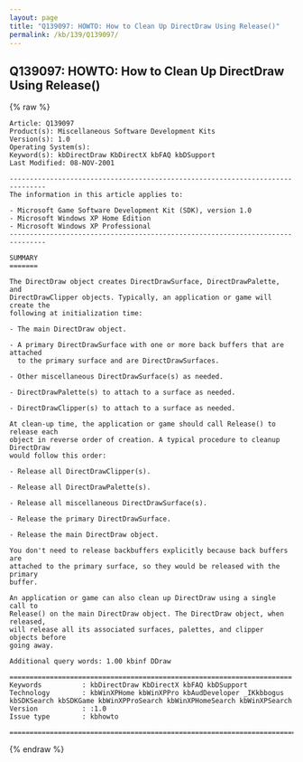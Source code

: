 ```yaml
---
layout: page
title: "Q139097: HOWTO: How to Clean Up DirectDraw Using Release()"
permalink: /kb/139/Q139097/
---
```


## Q139097: HOWTO: How to Clean Up DirectDraw Using Release()

{% raw %}

	Article: Q139097
	Product(s): Miscellaneous Software Development Kits
	Version(s): 1.0
	Operating System(s): 
	Keyword(s): kbDirectDraw KbDirectX kbFAQ kbDSupport
	Last Modified: 08-NOV-2001
	
	-------------------------------------------------------------------------------
	The information in this article applies to:
	
	- Microsoft Game Software Development Kit (SDK), version 1.0 
	- Microsoft Windows XP Home Edition 
	- Microsoft Windows XP Professional 
	-------------------------------------------------------------------------------
	
	SUMMARY
	=======
	
	The DirectDraw object creates DirectDrawSurface, DirectDrawPalette, and
	DirectDrawClipper objects. Typically, an application or game will create the
	following at initialization time:
	
	- The main DirectDraw object.
	
	- A primary DirectDrawSurface with one or more back buffers that are attached
	  to the primary surface and are DirectDrawSurfaces.
	
	- Other miscellaneous DirectDrawSurface(s) as needed.
	
	- DirectDrawPalette(s) to attach to a surface as needed.
	
	- DirectDrawClipper(s) to attach to a surface as needed.
	
	At clean-up time, the application or game should call Release() to release each
	object in reverse order of creation. A typical procedure to cleanup DirectDraw
	would follow this order:
	
	- Release all DirectDrawClipper(s).
	
	- Release all DirectDrawPalette(s).
	
	- Release all miscellaneous DirectDrawSurface(s).
	
	- Release the primary DirectDrawSurface.
	
	- Release the main DirectDraw object.
	
	You don't need to release backbuffers explicitly because back buffers are
	attached to the primary surface, so they would be released with the primary
	buffer.
	
	An application or game can also clean up DirectDraw using a single call to
	Release() on the main DirectDraw object. The DirectDraw object, when released,
	will release all its associated surfaces, palettes, and clipper objects before
	going away.
	
	Additional query words: 1.00 kbinf DDraw
	
	======================================================================
	Keywords          : kbDirectDraw KbDirectX kbFAQ kbDSupport 
	Technology        : kbWinXPHome kbWinXPPro kbAudDeveloper _IKkbbogus kbSDKSearch kbSDKGame kbWinXPProSearch kbWinXPHomeSearch kbWinXPSearch
	Version           : :1.0
	Issue type        : kbhowto
	
	=============================================================================
	

{% endraw %}
